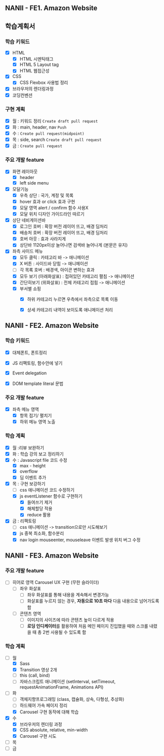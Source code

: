 ## NANII - FE1. Amazon Website

## 학습계획서

### 학습 키워드
- [x] HTML
  - [x] HTML 시멘틱태그
  - [x] HTML 5 Layout tag
  - [x] HTML 웹접근성
- [x] CSS
  - [x] CSS Flexbox 사용법 정리
- [x] 브라우저의 렌더링과정
- [x] 코딩컨벤션

### 구현 계획
- [x] 월 : 키워드 정리 `Create draft pull request`
- [x] 화 : main, header, nav `Push`
- [x] 수 : `Create pull request(midpoint)`
- [x] 목 : side, search `Create draft pull request`
- [x] 금 : `Create pull request`

### 주요 개발 feature
- [x] 화면 레이아웃
  - [x] header
  - [x] left side menu
- [x] 모달기능
  - [x] 우측 상단 : 국가, 계정 및 목록
  - [x] hover 효과 or click 효과 구현
  - [x] 모달 영역 alert / confirm 함수 사용X
  - [x] 모달 위치 디자인 가이드라인 따르기
- [x] 상단 네비게이션바
  - [x] 로그인 호버 : 확장 버전 레이어 뜨고, 배경 딤처리
  - [x] 배송처 호버 : 확장 버전 레이어 뜨고, 배경 딤처리
  - [x] 호버 아웃 : 효과 사라지게
  - [x] 상단바 1120px이상 늘어나면 검색바 늘어나게 (본문은 유지)
- [x] 좌측 사이드 메뉴
  - [x] 모두 클릭 : 카테고리 바 -> 애니메이션
  - [x] X 버튼 : 사이드바 닫힘 -> 애니메이션
  - [ ] 각 목록 호버 : 배경색, 아이콘 변하는 효과
  - [x] 모두 보기 (아래화살표) : 접혀있던 카테고리 펼침 -> 애니메이션
  - [x] 간단히보기 (위화살표) : 전체 카테고리 접힘 -> 애니메이션
  - [x] 부서별 쇼핑
    - [x] 하위 카테고리 누르면 우측에서 좌측으로 목록 이동
    - [x] 상세 카테고리 내역이 보이도록 애니메이션 처리


## NANII - FE2. Amazon Website

### 학습 키워드
- [x] 대체폰트, 폰트정리
- [x] JS 리팩토링, 함수안에 넣기
- [x] Event delegation
- [x] DOM template literal 문법


### 주요 개발 feature
- [x] 좌측 메뉴 영역
  - [x] 항목 접기/ 펼치기
  - [x] 하위 메뉴 영역 노출

### 학습 계획
- [x] 월 :리뷰 보완하기
- [x] 화 : 학습 강의 보고 정리하기
- [x] 수 : Javascript file 코드 수정
  - [x] max - height
  - [x] overflow
  - [x] 딤 이벤트 추가
- [x] 목 : 구현 보강하기
  - [ ] css 애니메이션 코드 수정하기
  - [x] js eventListener 함수로 구현하기
    - [x] 들여쓰기 제거
    - [x] 해체할당 적용
    - [x] reduce 활용
- [x] 금 : 리팩토링
  - [ ] css 애니메이션 -> transition으로만 시도해보기
  - [x] js 중복 최소화, 함수분리
  - [x] nav login mouseenter, mouseleave 이벤트 발생 위치 버그 수정

## NANII - FE3. Amazon Website
### 주요 개발 feature
- [ ] 히어로 영역 Carousel UX 구현 (무한 슬라이더)
  - [ ] 좌우 화살표
    - [ ] 좌우 화살표를 통해 내용을 계속해서 변경가능
    - [ ] 화살표를 누르지 않는 경우, **자동으로 10초 마다** 다음 내용으로 넘어가도록 함
  - [ ] 콘텐츠 영역
    - [ ] 이미지의 사이즈에 따라 콘텐츠 높이 다르게 적용
    - [ ] **로딩 인디케이터**를 활용하여 처음 메인 페이지 진입했을 때와 스크롤 내렸을 때 총 2번 사용될 수 있도록 함
### 학습 계획
- [ ] 월
  - [x] Sass
  - [x] Transition 영상 2개
  - [ ] this (call, bind)
  - [ ] 자바스크립트 애니메이션 (setInterval, setTimeout, requestAnimationFrame, Animations API)
- [ ] 화
  - [ ] 객체지향프로그래밍 (class, 캡슐화, 상속, 다형성, 추상화)
  - [ ] 하드웨어 가속 페이지 정리
  - [x] Carousel 구현 동작에 대해 학습
- [x] 수
  - [x] 브라우저의 렌더링 과정
  - [x] CSS absolute, relative, min-width
  - [x] Carousel 구현 시도
- [ ] 목
- [ ] 금